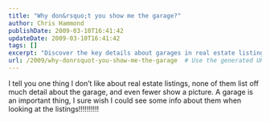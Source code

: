 ```yaml
---
title: "Why don&rsquo;t you show me the garage?"
author: Chris Hammond
publishDate: 2009-03-10T16:41:42
updateDate: 2009-03-10T16:41:42
tags: []
excerpt: "Discover the key details about garages in real estate listings and why they matter. Uncover why garage information is essential for homebuyers!"
url: /2009/why-donrsquot-you-show-me-the-garage  # Use the generated URL with year
---
```

<p>I tell you one thing I don’t like about real estate listings, none of them list off much detail about the garage, and even fewer show a picture. A garage is an important thing, I sure wish I could see some info about them when looking at the listings!!!!!!!!!!</p>

